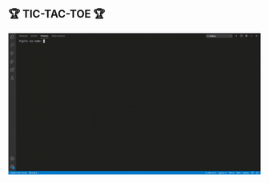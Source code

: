 ## :trophy: **TIC-TAC-TOE** :trophy:

![Alt Text](https://github.com/da-ferreira/tic-tac-toe/blob/main/Code_20210116_120049W.gif)

